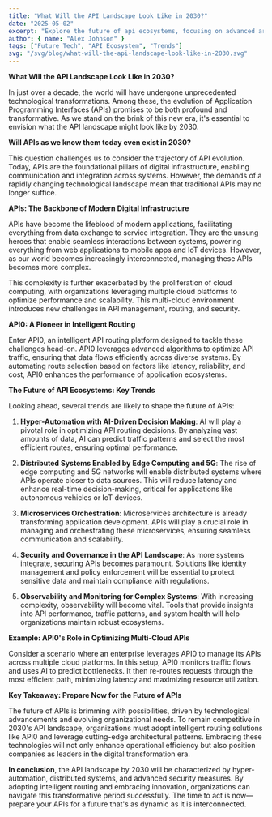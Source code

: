 ```yaml
---
title: "What Will the API Landscape Look Like in 2030?"
date: "2025-05-02"
excerpt: "Explore the future of api ecosystems, focusing on advanced architectural concepts level concepts."
author: { name: "Alex Johnson" }
tags: ["Future Tech", "API Ecosystem", "Trends"]
svg: "/svg/blog/what-will-the-api-landscape-look-like-in-2030.svg"
---
```




**What Will the API Landscape Look Like in 2030?**

In just over a decade, the world will have undergone unprecedented technological transformations. Among these, the evolution of Application Programming Interfaces (APIs) promises to be both profound and transformative. As we stand on the brink of this new era, it's essential to envision what the API landscape might look like by 2030.

**Will APIs as we know them today even exist in 2030?**

This question challenges us to consider the trajectory of API evolution. Today, APIs are the foundational pillars of digital infrastructure, enabling communication and integration across systems. However, the demands of a rapidly changing technological landscape mean that traditional APIs may no longer suffice.

**APIs: The Backbone of Modern Digital Infrastructure**

APIs have become the lifeblood of modern applications, facilitating everything from data exchange to service integration. They are the unsung heroes that enable seamless interactions between systems, powering everything from web applications to mobile apps and IoT devices. However, as our world becomes increasingly interconnected, managing these APIs becomes more complex.

This complexity is further exacerbated by the proliferation of cloud computing, with organizations leveraging multiple cloud platforms to optimize performance and scalability. This multi-cloud environment introduces new challenges in API management, routing, and security.

**API0: A Pioneer in Intelligent Routing**

Enter API0, an intelligent API routing platform designed to tackle these challenges head-on. API0 leverages advanced algorithms to optimize API traffic, ensuring that data flows efficiently across diverse systems. By automating route selection based on factors like latency, reliability, and cost, API0 enhances the performance of application ecosystems.

**The Future of API Ecosystems: Key Trends**

Looking ahead, several trends are likely to shape the future of APIs:

1. **Hyper-Automation with AI-Driven Decision Making**: AI will play a pivotal role in optimizing API routing decisions. By analyzing vast amounts of data, AI can predict traffic patterns and select the most efficient routes, ensuring optimal performance.

2. **Distributed Systems Enabled by Edge Computing and 5G**: The rise of edge computing and 5G networks will enable distributed systems where APIs operate closer to data sources. This will reduce latency and enhance real-time decision-making, critical for applications like autonomous vehicles or IoT devices.

3. **Microservices Orchestration**: Microservices architecture is already transforming application development. APIs will play a crucial role in managing and orchestrating these microservices, ensuring seamless communication and scalability.

4. **Security and Governance in the API Landscape**: As more systems integrate, securing APIs becomes paramount. Solutions like identity management and policy enforcement will be essential to protect sensitive data and maintain compliance with regulations.

5. **Observability and Monitoring for Complex Systems**: With increasing complexity, observability will become vital. Tools that provide insights into API performance, traffic patterns, and system health will help organizations maintain robust ecosystems.

**Example: API0's Role in Optimizing Multi-Cloud APIs**

Consider a scenario where an enterprise leverages API0 to manage its APIs across multiple cloud platforms. In this setup, API0 monitors traffic flows and uses AI to predict bottlenecks. It then re-routes requests through the most efficient path, minimizing latency and maximizing resource utilization.

**Key Takeaway: Prepare Now for the Future of APIs**

The future of APIs is brimming with possibilities, driven by technological advancements and evolving organizational needs. To remain competitive in 2030's API landscape, organizations must adopt intelligent routing solutions like API0 and leverage cutting-edge architectural patterns. Embracing these technologies will not only enhance operational efficiency but also position companies as leaders in the digital transformation era.

**In conclusion**, the API landscape by 2030 will be characterized by hyper-automation, distributed systems, and advanced security measures. By adopting intelligent routing and embracing innovation, organizations can navigate this transformative period successfully. The time to act is now—prepare your APIs for a future that's as dynamic as it is interconnected.